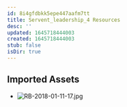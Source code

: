 ```yaml
---
id: 8i4gfdbkk5epe447aafm7tt
title: Servent_leadership_4 Resources
desc: ''
updated: 1645718444003
created: 1645718444003
stub: false
isDir: true
---
```

## Imported Assets
- ![RB-2018-01-11-17.jpg](/assets/rb-2018-01-11-17-7ysvkhibkert.jpg)
